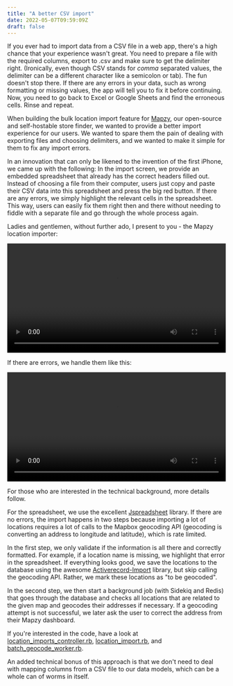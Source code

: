 ```yaml
---
title: "A better CSV import"
date: 2022-05-07T09:59:09Z
draft: false
---
```


If you ever had to import data from a CSV file in a web app, there's a high chance that your experience wasn't great. You need to prepare a file with the required columns, export to .csv and make sure to get the delimiter right. (Ironically, even though CSV stands for *comma* separated values, the delimiter can be a different character like a semicolon or tab). The fun doesn't stop there. If there are any errors in your data, such as wrong formatting or missing values, the app will tell you to fix it before continuing. Now, you need to go back to Excel or Google Sheets and find the erroneous cells. Rinse and repeat.

When building the bulk location import feature for [Mapzy](https://mapzy.io), our open-source and self-hostable store finder, we wanted to provide a better import experience for our users. We wanted to spare them the pain of dealing with exporting files and choosing delimiters, and we wanted to make it simple for them to fix any import errors.

In an innovation that can only be likened to the invention of the first iPhone, we came up with the following: In the import screen, we provide an embedded spreadsheet that already has the correct headers filled out. Instead of choosing a file from their computer, users just copy and paste their CSV data into this spreadsheet and press the big red button. If there are any errors, we simply highlight the relevant cells in the spreadsheet. This way, users can easily fix them right then and there without needing to fiddle with a separate file and go through the whole process again.

Ladies and gentlemen, without further ado, I present to you - the Mapzy location importer:

<video width="100%" controls>
  <source src="/videos/mapzy_bulk_import_demo.mp4" type="video/mp4">
  Your browser does not support the video tag.
</video>

If there are errors, we handle them like this:

<video width="100%" controls>
  <source src="/videos/mapzy_bulk_import_error_demo.mp4" type="video/mp4">
  Your browser does not support the video tag.
</video>

For those who are interested in the technical background, more details follow.

For the spreadsheet, we use the excellent [Jspreadsheet](https://github.com/jspreadsheet/ce) library. If there are no errors, the import happens in two steps because importing a lot of locations requires a lot of calls to the Mapbox geocoding API (geocoding is converting an address to longitude and latitude), which is rate limited.

In the first step, we only validate if the information is all there and correctly formatted. For example, if a location name is missing, we highlight that error in the spreadsheet. If everything looks good, we save the locations to the database using the awesome [Activerecord-Import](https://github.com/zdennis/activerecord-import) library, but skip calling the geocoding API. Rather, we mark these locations as "to be geocoded".

In the second step, we then start a background job (with Sidekiq and Redis) that goes through the database and checks all locations that are related to the given map and geocodes their addresses if necessary. If a geocoding attempt is not successful, we later ask the user to correct the address from their Mapzy dashboard.

If you're interested in the code, have a look at [location_imports_controller.rb](https://github.com/mapzy/mapzy/blob/main/app/controllers/dashboard/location_imports_controller.rb), [location_import.rb](https://github.com/mapzy/mapzy/blob/main/app/models/location_import.rb), and [batch_geocode_worker.rb](https://github.com/mapzy/mapzy/blob/main/app/workers/batch_geocode_worker.rb).

An added technical bonus of this approach is that we don't need to deal with mapping columns from a CSV file to our data models, which can be a whole can of worms in itself.